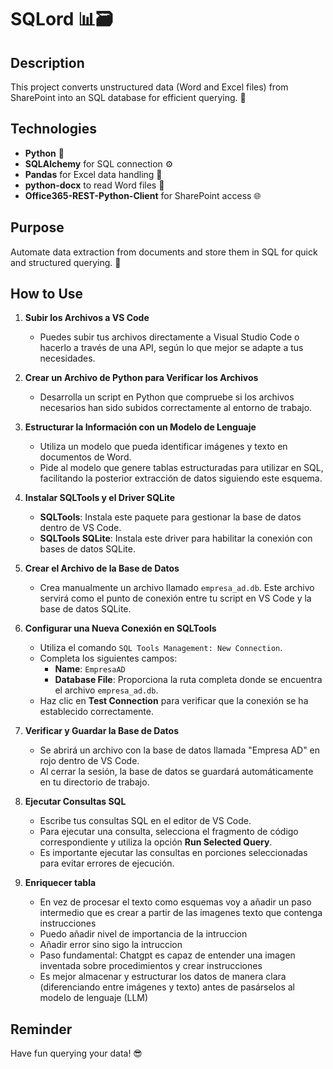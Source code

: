 # SQLord 📊🗃️

## Description

This project converts unstructured data (Word and Excel files) from SharePoint into an SQL database for efficient querying. 🎯

## Technologies

- **Python** 🐍
- **SQLAlchemy** for SQL connection ⚙️
- **Pandas** for Excel data handling 📑
- **python-docx** to read Word files 📝
- **Office365-REST-Python-Client** for SharePoint access 🌐

## Purpose

Automate data extraction from documents and store them in SQL for quick and structured querying. 🚀

## How to Use

1. **Subir los Archivos a VS Code**
   - Puedes subir tus archivos directamente a Visual Studio Code o hacerlo a través de una API, según lo que mejor se adapte a tus necesidades.

2. **Crear un Archivo de Python para Verificar los Archivos**
   - Desarrolla un script en Python que compruebe si los archivos necesarios han sido subidos correctamente al entorno de trabajo.

3. **Estructurar la Información con un Modelo de Lenguaje**
   - Utiliza un modelo que pueda identificar imágenes y texto en documentos de Word.
   - Pide al modelo que genere tablas estructuradas para utilizar en SQL, facilitando la posterior extracción de datos siguiendo este esquema.

4. **Instalar SQLTools y el Driver SQLite**
   - **SQLTools**: Instala este paquete para gestionar la base de datos dentro de VS Code.
   - **SQLTools SQLite**: Instala este driver para habilitar la conexión con bases de datos SQLite.

5. **Crear el Archivo de la Base de Datos**
   - Crea manualmente un archivo llamado `empresa_ad.db`. Este archivo servirá como el punto de conexión entre tu script en VS Code y la base de datos SQLite.

6. **Configurar una Nueva Conexión en SQLTools**
   - Utiliza el comando `SQL Tools Management: New Connection`.
   - Completa los siguientes campos:
     - **Name**: `EmpresaAD`
     - **Database File**: Proporciona la ruta completa donde se encuentra el archivo `empresa_ad.db`.
   - Haz clic en **Test Connection** para verificar que la conexión se ha establecido correctamente.

7. **Verificar y Guardar la Base de Datos**
   - Se abrirá un archivo con la base de datos llamada "Empresa AD" en rojo dentro de VS Code.
   - Al cerrar la sesión, la base de datos se guardará automáticamente en tu directorio de trabajo.

8. **Ejecutar Consultas SQL**
   - Escribe tus consultas SQL en el editor de VS Code.
   - Para ejecutar una consulta, selecciona el fragmento de código correspondiente y utiliza la opción **Run Selected Query**.
   - Es importante ejecutar las consultas en porciones seleccionadas para evitar errores de ejecución.

9. **Enriquecer tabla**
   - En vez de procesar el texto como esquemas voy a añadir un paso intermedio que es crear a partir de las imagenes texto que contenga instrucciones
   - Puedo añadir nivel de importancia de la intruccion
   - Añadir error sino sigo la intruccion
   - Paso fundamental: Chatgpt es capaz de entender una imagen inventada sobre procedimientos y crear instrucciones
   - Es mejor almacenar y estructurar los datos de manera clara (diferenciando entre imágenes y texto) antes de pasárselos al modelo de lenguaje (LLM)

## Reminder

Have fun querying your data! 😎
